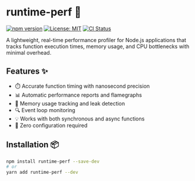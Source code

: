 # runtime-perf 🚀

[![npm version](https://img.shields.io/npm/v/runtime-perf.svg)](https://www.npmjs.com/package/runtime-perf)
[![License: MIT](https://img.shields.io/badge/License-MIT-yellow.svg)](https://opensource.org/licenses/MIT)
[![CI Status](https://github.com/yourusername/runtime-perf/workflows/CI/badge.svg)](https://github.com/yourusername/runtime-perf/actions)

A lightweight, real-time performance profiler for Node.js applications that tracks function execution times, memory usage, and CPU bottlenecks with minimal overhead.

## Features ✨

- ⏱️ Accurate function timing with nanosecond precision
- 📊 Automatic performance reports and flamegraphs
- 🧠 Memory usage tracking and leak detection
- 🔍 Event loop monitoring
- 💡 Works with both synchronous and async functions
- 🔧 Zero configuration required

## Installation 📦

```bash
npm install runtime-perf --save-dev
# or
yarn add runtime-perf --dev